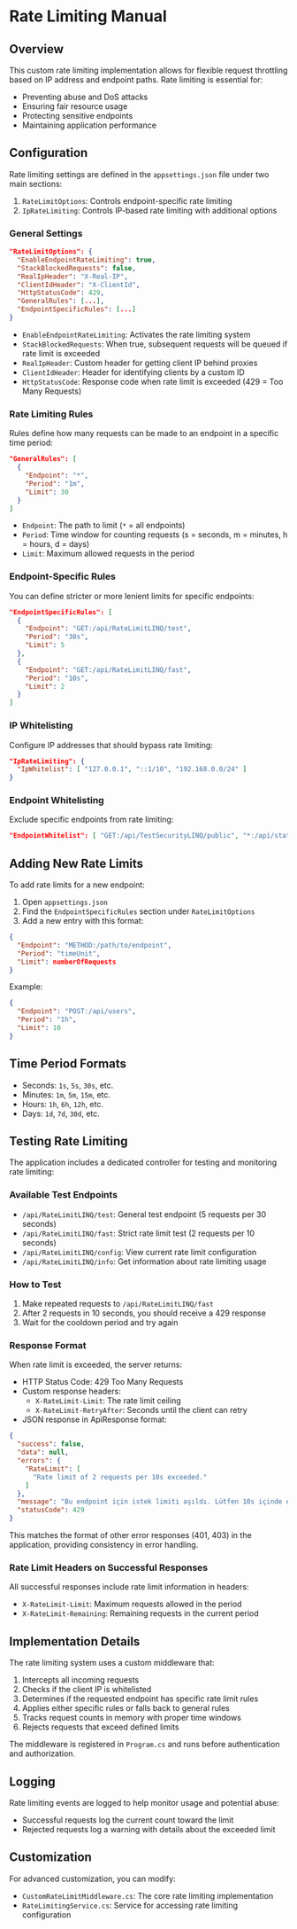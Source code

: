# Rate Limiting Manual

## Overview

This custom rate limiting implementation allows for flexible request throttling based on IP address and endpoint paths. Rate limiting is essential for:
- Preventing abuse and DoS attacks
- Ensuring fair resource usage
- Protecting sensitive endpoints
- Maintaining application performance

## Configuration

Rate limiting settings are defined in the `appsettings.json` file under two main sections:

1. `RateLimitOptions`: Controls endpoint-specific rate limiting
2. `IpRateLimiting`: Controls IP-based rate limiting with additional options

### General Settings

```json
"RateLimitOptions": {
  "EnableEndpointRateLimiting": true,
  "StackBlockedRequests": false,
  "RealIpHeader": "X-Real-IP",
  "ClientIdHeader": "X-ClientId",
  "HttpStatusCode": 429,
  "GeneralRules": [...],
  "EndpointSpecificRules": [...]
}
```

- `EnableEndpointRateLimiting`: Activates the rate limiting system
- `StackBlockedRequests`: When true, subsequent requests will be queued if rate limit is exceeded
- `RealIpHeader`: Custom header for getting client IP behind proxies
- `ClientIdHeader`: Header for identifying clients by a custom ID
- `HttpStatusCode`: Response code when rate limit is exceeded (429 = Too Many Requests)

### Rate Limiting Rules

Rules define how many requests can be made to an endpoint in a specific time period:

```json
"GeneralRules": [
  {
    "Endpoint": "*",
    "Period": "1m",
    "Limit": 30
  }
]
```

- `Endpoint`: The path to limit (`*` = all endpoints)
- `Period`: Time window for counting requests (s = seconds, m = minutes, h = hours, d = days)
- `Limit`: Maximum allowed requests in the period

### Endpoint-Specific Rules

You can define stricter or more lenient limits for specific endpoints:

```json
"EndpointSpecificRules": [
  {
    "Endpoint": "GET:/api/RateLimitLINQ/test",
    "Period": "30s",
    "Limit": 5
  },
  {
    "Endpoint": "GET:/api/RateLimitLINQ/fast",
    "Period": "10s",
    "Limit": 2
  }
]
```

### IP Whitelisting

Configure IP addresses that should bypass rate limiting:

```json
"IpRateLimiting": {
  "IpWhitelist": [ "127.0.0.1", "::1/10", "192.168.0.0/24" ]
}
```

### Endpoint Whitelisting

Exclude specific endpoints from rate limiting:

```json
"EndpointWhitelist": [ "GET:/api/TestSecurityLINQ/public", "*:/api/status" ]
```

## Adding New Rate Limits

To add rate limits for a new endpoint:

1. Open `appsettings.json`
2. Find the `EndpointSpecificRules` section under `RateLimitOptions`
3. Add a new entry with this format:

```json
{
  "Endpoint": "METHOD:/path/to/endpoint",
  "Period": "timeUnit",
  "Limit": numberOfRequests
}
```

Example:
```json
{
  "Endpoint": "POST:/api/users",
  "Period": "1h",
  "Limit": 10
}
```

## Time Period Formats

- Seconds: `1s`, `5s`, `30s`, etc.
- Minutes: `1m`, `5m`, `15m`, etc.
- Hours: `1h`, `6h`, `12h`, etc.
- Days: `1d`, `7d`, `30d`, etc.

## Testing Rate Limiting

The application includes a dedicated controller for testing and monitoring rate limiting:

### Available Test Endpoints

- `/api/RateLimitLINQ/test`: General test endpoint (5 requests per 30 seconds)
- `/api/RateLimitLINQ/fast`: Strict rate limit test (2 requests per 10 seconds)
- `/api/RateLimitLINQ/config`: View current rate limit configuration
- `/api/RateLimitLINQ/info`: Get information about rate limiting usage

### How to Test

1. Make repeated requests to `/api/RateLimitLINQ/fast`
2. After 2 requests in 10 seconds, you should receive a 429 response
3. Wait for the cooldown period and try again

### Response Format

When rate limit is exceeded, the server returns:
- HTTP Status Code: 429 Too Many Requests
- Custom response headers:
  - `X-RateLimit-Limit`: The rate limit ceiling
  - `X-RateLimit-RetryAfter`: Seconds until the client can retry
- JSON response in ApiResponse format:

```json
{
  "success": false,
  "data": null,
  "errors": {
    "RateLimit": [
      "Rate limit of 2 requests per 10s exceeded."
    ]
  },
  "message": "Bu endpoint için istek limiti aşıldı. Lütfen 10s içinde en fazla 2 istek gönderin.",
  "statusCode": 429
}
```

This matches the format of other error responses (401, 403) in the application, providing consistency in error handling.

### Rate Limit Headers on Successful Responses

All successful responses include rate limit information in headers:
- `X-RateLimit-Limit`: Maximum requests allowed in the period
- `X-RateLimit-Remaining`: Remaining requests in the current period

## Implementation Details

The rate limiting system uses a custom middleware that:

1. Intercepts all incoming requests
2. Checks if the client IP is whitelisted
3. Determines if the requested endpoint has specific rate limit rules
4. Applies either specific rules or falls back to general rules
5. Tracks request counts in memory with proper time windows
6. Rejects requests that exceed defined limits

The middleware is registered in `Program.cs` and runs before authentication and authorization.

## Logging

Rate limiting events are logged to help monitor usage and potential abuse:
- Successful requests log the current count toward the limit
- Rejected requests log a warning with details about the exceeded limit

## Customization

For advanced customization, you can modify:
- `CustomRateLimitMiddleware.cs`: The core rate limiting implementation
- `RateLimitingService.cs`: Service for accessing rate limiting configuration 